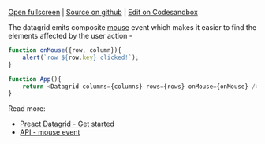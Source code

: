 
[Open fullscreen](/events/) | [Source on github](https://github.com/activewidgets/preact/tree/master/examples/events) | [Edit on Codesandbox](https://codesandbox.io/s/github/activewidgets/preact/tree/master/examples/events)

The datagrid emits composite [mouse](https://activewidgets.com/api/datagrid/mouse-event/) event 
which makes it easier to find the elements affected by the user action -

```js
function onMouse({row, column}){
    alert(`row ${row.key} clicked!`);
}

function App(){
    return <Datagrid columns={columns} rows={rows} onMouse={onMouse} />
}
```

Read more:

- [Preact Datagrid - Get started](https://activewidgets.com/guide/env/preact/#user-events)
- [API - mouse event](https://activewidgets.com/api/datagrid/mouse-event/)